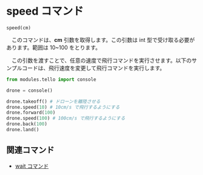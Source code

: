 # speed コマンド
```speed(cm)```<br>

　このコマンドは、**cm** 引数を取得します。この引数は int 型で受け取る必要があります。範囲は 10~100 をとります。<br>

　この引数を渡すことで、任意の速度で飛行コマンドを実行させます。以下のサンプルコードは、飛行速度を変更して飛行コマンドを実行します。

```python
from modules.tello import console

drone = console()

drone.takeoff() # ドローンを離陸させる
drone.speed(10) # 10cm/s で飛行するようにする
drone.forward(100)
drone.speed(100) # 100cm/s で飛行するようにする
drone.back(100) 
drone.land()
```

## 関連コマンド
- [wait コマンド]()
